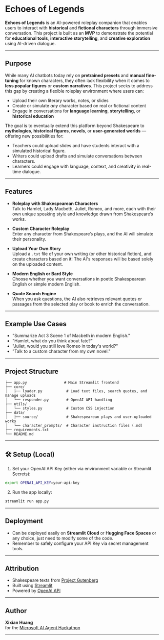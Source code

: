 # Echoes of Legends

**Echoes of Legends** is an AI-powered roleplay companion that enables users to interact with **historical** and **fictional characters** through immersive conversation. This project is built as an **MVP** to demonstrate the potential for **educational tools**, **interactive storytelling**, and **creative exploration** using AI-driven dialogue.

---

## Purpose

While many AI chatbots today rely on **pretrained presets** and **manual fine-tuning** for known characters, they often lack flexibility when it comes to **less popular figures** or **custom narratives**. This project seeks to address this gap by creating a flexible roleplay environment where users can:

- Upload their own literary works, notes, or slides
- Create or simulate _any_ character based on real or fictional content
- Engage in conversations for **language learning**, **storytelling**, or **historical education**

The goal is to eventually extend this platform beyond Shakespeare to **mythologies**, **historical figures**, **novels**, or **user-generated worlds** — offering new possibilities for:

- Teachers could upload slides and have students interact with a simulated historical figure.
- Writers could upload drafts and simulate conversations between characters.
- Learners could engage with language, context, and creativity in real-time dialogue.

---

## Features

- **Roleplay with Shakespearean Characters**  
  Talk to Hamlet, Lady Macbeth, Juliet, Romeo, and more, each with their own unique speaking style and knowledge drawn from Shakespeare’s works.

- **Custom Character Roleplay**  
  Enter any character from Shakespeare’s plays, and the AI will simulate their personality.

- **Upload Your Own Story**  
  Upload a `.txt` file of your own writing (or other historical fiction), and create characters based on it! The AI's responses will be based solely on the uploaded content.

- **Modern English or Bard Style**  
  Choose whether you want conversations in poetic Shakespearean English or simple modern English.

- **Quote Search Engine**  
  When you ask questions, the AI also retrieves relevant quotes or passages from the selected play or book to enrich the conversation.

---

## Example Use Cases

- "Summarize Act 3 Scene 1 of Macbeth in modern English."
- "Hamlet, what do you think about fate?"
- "Juliet, would you still love Romeo in today's world?"
- "Talk to a custom character from my own novel."

---

## Project Structure

```
├── app.py                 # Main Streamlit frontend
├── core/
│   ├── loader.py           # Load text files, search quotes, and manage uploads
│   └── responder.py        # OpenAI API handling
├── utils/
│   └── styles.py           # Custom CSS injection
├── data/
│   ├── source/             # Shakespearean plays and user-uploaded works
│   └── character_prompts/  # Character instruction files (.md)
├── requirements.txt
└── README.md
```

---

## 🛠️ Setup (Local)

1. Set your OpenAI API Key (either via environment variable or Streamlit Secrets):

```bash
export OPENAI_API_KEY=your-api-key
```

2. Run the app locally:

```bash
streamlit run app.py
```

---

## Deployment

- Can be deployed easily on **Streamlit Cloud** or **Hugging Face Spaces** or any choice, just need to modify some of the code.
- Remember to safely configure your API Key via secret management tools.

---

## Attribution

- Shakespeare texts from [Project Gutenberg](https://www.gutenberg.org/)
- Built using [Streamlit](https://streamlit.io)
- Powered by [OpenAI API](https://platform.openai.com)

---

## Author

**Xixian Huang**  
for the [Microsoft AI Agent Hackathon](https://github.com/microsoft/AI_Agents_Hackathon)

---

